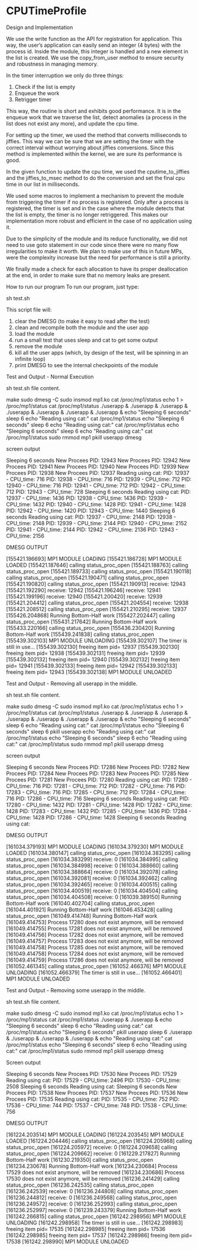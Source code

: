 # CPUTimeProfile

Design and Implementation

We use the write function as the API for registration for application. This way, the user’s application can easily send an integer (4 bytes) with the process id. Inside the module, this integer is handled and a new element in the list is created. We use the copy_from_user method to ensure security and robustness in managing memory. 

In the timer interruption we only do three things: 

1. Check if the list is empty
2. Enqueue the work
3. Retrigger timer

This way, the routine is short and exhibits good performance. It is in the enqueue work that we traverse the list, detect anomalies (a process in the list does not exist any more), and update the cpu time. 

For setting up the timer, we used the method that converts milliseconds to jiffies. This way we can be sure that we are setting the timer with the correct interval without worrying about jiffies conversions. Since this method is implemented within the kernel, we are sure its performance is good. 

In the given function to update the cpu time, we used the cputime_to_jiffies and the jiffies_to_msec method to do the conversion and set the final cpu time in our list in milliseconds. 

We used some macros to implement a mechanism to prevent the module from triggering the timer if no process is registered. Only after a process is registered, the timer is set and in the case where the module detects that the list is empty, the timer is no longer retriggered. This makes our implementation more robust and efficient in the case of no application using it. 

Due to the simplicity of the module and its reduce functionality, we did not need to use goto statement in our code since there were no many flow irregularities to make it worth. We plan to make use of this in future MPs, were the complexity increase but the need for performance is still a priority.

We finally made a check for each allocation to have its proper deallocation at the end, in order to make sure that no memory leaks are present. 


How to run our program
To run our program, just type:
	
sh test.sh

This script file will:

1. clear the DMESG (to make it easy to read after the test)
2. clean and recompile both the module and the user app
3. load the module
4. run a small test that uses sleep and cat to get some output
5. remove the module
6. kill all the user apps (which, by design of the test, will be spinning in an infinite loop)
7. print DMESG to see the internal checkpoints of the module





Test and Output - Normal Execution

sh test.sh file content.

make
sudo dmesg -C
sudo insmod mp1.ko
cat /proc/mp1/status
echo 1 > /proc/mp1/status
cat /proc/mp1/status
./userapp &
./userapp &
./userapp &
./userapp &
./userapp &
./userapp &
./userapp &
echo "Sleeping 6 seconds"
sleep 6
echo "Reading using cat:"
cat /proc/mp1/status
echo "Sleeping 6 seconds"
sleep 6
echo "Reading using cat:"
cat /proc/mp1/status
echo "Sleeping 6 seconds"
sleep 6
echo "Reading using cat:"
cat /proc/mp1/status
sudo rmmod mp1
pkill userapp
dmesg 

screen output

Sleeping 6 seconds
New Procees PID: 12943 
New Procees PID: 12942 
New Procees PID: 12941 
New Procees PID: 12940 
New Procees PID: 12939 
New Procees PID: 12938 
New Procees PID: 12937 
Reading using cat:
PID: 12937 - CPU_time: 716 
PID: 12938 - CPU_time: 716 
PID: 12939 - CPU_time: 712 
PID: 12940 - CPU_time: 716 
PID: 12941 - CPU_time: 712 
PID: 12942 - CPU_time: 712 
PID: 12943 - CPU_time: 728 
Sleeping 6 seconds
Reading using cat:
PID: 12937 - CPU_time: 1436 
PID: 12938 - CPU_time: 1436 
PID: 12939 - CPU_time: 1432 
PID: 12940 - CPU_time: 1428 
PID: 12941 - CPU_time: 1428 
PID: 12942 - CPU_time: 1420 
PID: 12943 - CPU_time: 1440 
Sleeping 6 seconds
Reading using cat:
PID: 12937 - CPU_time: 2148 
PID: 12938 - CPU_time: 2148 
PID: 12939 - CPU_time: 2144 
PID: 12940 - CPU_time: 2152 
PID: 12941 - CPU_time: 2144 
PID: 12942 - CPU_time: 2136 
PID: 12943 - CPU_time: 2156 




DMESG OUTPUT

[155421.186693] MP1 MODULE LOADING
[155421.186728] MP1 MODULE LOADED
[155421.187646] calling status_proc_open 
[155421.188763] calling status_proc_open 
[155421.189733] calling status_proc_open 
[155421.190118] calling status_proc_open 
[155421.190471] calling status_proc_open 
[155421.190820] calling status_proc_open 
[155421.190913] receive: 12943 
[155421.192290] receive: 12942 
[155421.196246] receive: 12941 
[155421.199196] receive: 12940 
[155421.200420] receive: 12939 
[155421.204412] calling status_proc_open 
[155421.204554] receive: 12938 
[155421.208512] calling status_proc_open 
[155421.210295] receive: 12937 
[155426.204868] Running Bottom-Half work 
[155427.202447] calling status_proc_open 
[155431.217642] Running Bottom-Half work 
[155433.220166] calling status_proc_open 
[155436.230420] Running Bottom-Half work 
[155439.241838] calling status_proc_open 
[155439.302103] MP1 MODULE UNLOADING
[155439.302107] The timer is still in use...
[155439.302130] freeing item pid= 12937 
[155439.302130] freeing item pid= 12938 
[155439.302131] freeing item pid= 12939 
[155439.302132] freeing item pid= 12940 
[155439.302132] freeing item pid= 12941 
[155439.302133] freeing item pid= 12942 
[155439.302133] freeing item pid= 12943 
[155439.302138] MP1 MODULE UNLOADED




Test and Output - Removing all userapp in the middle. 

sh test.sh file content.

make
sudo dmesg -C
sudo insmod mp1.ko
cat /proc/mp1/status
echo 1 > /proc/mp1/status
cat /proc/mp1/status
./userapp &
./userapp &
./userapp &
./userapp &
./userapp &
./userapp &
./userapp &
echo "Sleeping 6 seconds"
sleep 6
echo "Reading using cat:"
cat /proc/mp1/status
echo "Sleeping 6 seconds"
sleep 6
pkill userapp
echo "Reading using cat:"
cat /proc/mp1/status
echo "Sleeping 6 seconds"
sleep 6
echo "Reading using cat:"
cat /proc/mp1/status
sudo rmmod mp1
pkill userapp
dmesg 



screen output

Sleeping 6 seconds
New Procees PID: 17286 
New Procees PID: 17282 
New Procees PID: 17284 
New Procees PID: 17283 
New Procees PID: 17285 
New Procees PID: 17281 
New Procees PID: 17280 
Reading using cat:
PID: 17280 - CPU_time: 716 
PID: 17281 - CPU_time: 712 
PID: 17282 - CPU_time: 716 
PID: 17283 - CPU_time: 716 
PID: 17285 - CPU_time: 712 
PID: 17284 - CPU_time: 716 
PID: 17286 - CPU_time: 716 
Sleeping 6 seconds
Reading using cat:
PID: 17280 - CPU_time: 1432 
PID: 17281 - CPU_time: 1428 
PID: 17282 - CPU_time: 1428 
PID: 17283 - CPU_time: 1432 
PID: 17285 - CPU_time: 1436 
PID: 17284 - CPU_time: 1428 
PID: 17286 - CPU_time: 1428 
Sleeping 6 seconds
Reading using cat:






DMESG OUTPUT

[161034.379193] MP1 MODULE LOADING
[161034.379230] MP1 MODULE LOADED
[161034.380147] calling status_proc_open 
[161034.383295] calling status_proc_open 
[161034.383299] receive: 0 
[161034.384995] calling status_proc_open 
[161034.384998] receive: 0 
[161034.388660] calling status_proc_open 
[161034.388664] receive: 0 
[161034.392078] calling status_proc_open 
[161034.392081] receive: 0 
[161034.392462] calling status_proc_open 
[161034.392465] receive: 0 
[161034.400515] calling status_proc_open 
[161034.400519] receive: 0 
[161034.404504] calling status_proc_open 
[161034.404508] receive: 0 
[161039.389150] Running Bottom-Half work 
[161040.402704] calling status_proc_open 
[161044.401921] Running Bottom-Half work 
[161046.453428] calling status_proc_open 
[161049.414748] Running Bottom-Half work 
[161049.414753] Process 17280 does not exist anymore, will be removed
[161049.414755] Process 17281 does not exist anymore, will be removed
[161049.414756] Process 17282 does not exist anymore, will be removed
[161049.414757] Process 17283 does not exist anymore, will be removed
[161049.414758] Process 17285 does not exist anymore, will be removed
[161049.414758] Process 17284 does not exist anymore, will be removed
[161049.414759] Process 17286 does not exist anymore, will be removed
[161052.461345] calling status_proc_open 
[161052.466376] MP1 MODULE UNLOADING
[161052.466379] The timer is still in use...
[161052.466401] MP1 MODULE UNLOADED




Test and Output - Removing some userapp in the middle. 

sh test.sh file content.

make
sudo dmesg -C
sudo insmod mp1.ko
cat /proc/mp1/status
echo 1 > /proc/mp1/status
cat /proc/mp1/status
./userapp &
./userapp &
echo "Sleeping 6 seconds"
sleep 6
echo "Reading using cat:"
cat /proc/mp1/status
echo "Sleeping 6 seconds"
pkill userapp
sleep 6
./userapp &
./userapp &
./userapp &
./userapp &
echo "Reading using cat:"
cat /proc/mp1/status
echo "Sleeping 6 seconds"
sleep 6
echo "Reading using cat:"
cat /proc/mp1/status
sudo rmmod mp1
pkill userapp
dmesg 




Screen output

Sleeping 6 seconds
New Procees PID: 17530 
New Procees PID: 17529 
Reading using cat:
PID: 17529 - CPU_time: 2496 
PID: 17530 - CPU_time: 2508 
Sleeping 6 seconds
Reading using cat:
Sleeping 6 seconds
New Procees PID: 17538 
New Procees PID: 17537 
New Procees PID: 17536 
New Procees PID: 17535 
Reading using cat:
PID: 17535 - CPU_time: 752 
PID: 17536 - CPU_time: 744 
PID: 17537 - CPU_time: 748 
PID: 17538 - CPU_time: 756 







DMESG OUTPUT

[161224.203514] MP1 MODULE LOADING
[161224.203545] MP1 MODULE LOADED
[161224.204446] calling status_proc_open 
[161224.205968] calling status_proc_open 
[161224.205972] receive: 0 
[161224.209658] calling status_proc_open 
[161224.209662] receive: 0 
[161229.217827] Running Bottom-Half work 
[161230.219350] calling status_proc_open 
[161234.230678] Running Bottom-Half work 
[161234.230684] Process 17529 does not exist anymore, will be removed
[161234.230686] Process 17530 does not exist anymore, will be removed
[161236.241429] calling status_proc_open 
[161236.242535] calling status_proc_open 
[161236.242539] receive: 0 
[161236.244808] calling status_proc_open 
[161236.244812] receive: 0 
[161236.249568] calling status_proc_open 
[161236.249572] receive: 0 
[161236.252993] calling status_proc_open 
[161236.252997] receive: 0 
[161239.243379] Running Bottom-Half work 
[161242.266815] calling status_proc_open 
[161242.298956] MP1 MODULE UNLOADING
[161242.298958] The timer is still in use...
[161242.298983] freeing item pid= 17535 
[161242.298985] freeing item pid= 17536 
[161242.298985] freeing item pid= 17537 
[161242.298986] freeing item pid= 17538 
[161242.298990] MP1 MODULE UNLOADED


